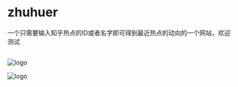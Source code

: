 # zhuhuer
一个只需要输入知乎热点的ID或者名字即可得到最近热点的动向的一个网站，欢迎测试
## 

  ![logo](https://github.com/CarryChang/zhihuer/blob/master/zhihuer/pic/index.png)
  
  
  ![logo](https://github.com/CarryChang/zhihuer/blob/master/zhihuer/pic/hot_analysis.png)
